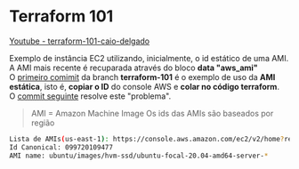 # Terraform 101
[Youtube - terraform-101-caio-delgado](https://www.youtube.com/watch?v=bYvdJKTwx_I&ab_channel=CaioDelgado)

Exemplo de instância EC2 utilizando, inicialmente, o id estático de uma AMI. <br>
A AMI mais recente é recuparada através do bloco **data "aws_ami"**<br>
O [primeiro comimit](https://github.com/RafaelClaumann/some-terraform-study/commit/304deb6ecef091b4d87056163aac17deb75798c2#diff-01000b8b33e9e6e83fdece06614175b7868908bda92cc39a6925f15a284ccab3) da branch **terraform-101** é o exemplo de uso da **AMI estática**, isto é, **copiar o ID** do console AWS e **colar no código terraform**. <br>
O [commit seguinte](https://github.com/RafaelClaumann/some-terraform-study/commit/406136b388378e79750195a8c24dfb9f5822653c#diff-01000b8b33e9e6e83fdece06614175b7868908bda92cc39a6925f15a284ccab3) resolve este "problema".<br>
> AMI = Amazon Machine Image
> Os ids das AMIs são baseados por região

``` bash
Lista de AMIs(us-east-1): https://console.aws.amazon.com/ec2/v2/home?region=us-east-1#Images
Id Canonical: 099720109477
AMI name: ubuntu/images/hvm-ssd/ubuntu-focal-20.04-amd64-server-*
```

